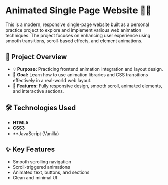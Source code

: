 # Animated Single Page Website 🎨✨

This is a modern, responsive single-page website built as a personal practice project to explore and implement various web animation techniques. The project focuses on enhancing user experience using smooth transitions, scroll-based effects, and element animations.

## 🚀 Project Overview

- 💡 **Purpose:** Practicing frontend animation integration and layout design.
- 🎯 **Goal:** Learn how to use animation libraries and CSS transitions effectively in a real-world web layout.
- 📱 **Features:** Fully responsive design, smooth scroll, animated elements, and interactive sections.

## 🛠️ Technologies Used

- **HTML5**
- **CSS3**
- **JavaScript (Vanilla)

## ✨ Key Features

- Smooth scrolling navigation
- Scroll-triggered animations
- Animated text, buttons, and sections
- Clean and minimal UI
